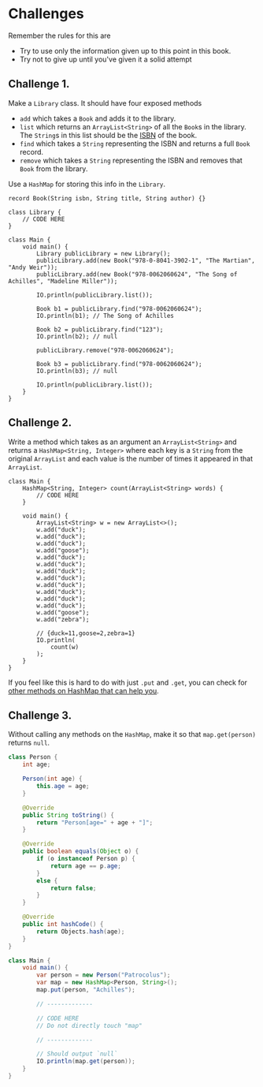 # Challenges

Remember the rules for this are

- Try to use only the information given up to this point in this book.
- Try not to give up until you've given it a solid attempt

## Challenge 1.


Make a `Library` class. It should have four exposed methods

- `add` which takes a `Book` and adds it to the library.
- `list` which returns an `ArrayList<String>` of all the `Book`s in the library.
The `String`s in this list should be the [ISBN](https://en.wikipedia.org/wiki/ISBN)
of the book.
- `find` which takes a `String` representing the ISBN and returns a full `Book` record.
- `remove` which takes a `String` representing the ISBN and removes that `Book` from the
library.

Use a `HashMap` for storing this info in the `Library`.

```java,editable
record Book(String isbn, String title, String author) {}

class Library {
    // CODE HERE
}

class Main {
    void main() {
        Library publicLibrary = new Library();
        publicLibrary.add(new Book("978-0-8041-3902-1", "The Martian", "Andy Weir"));
        publicLibrary.add(new Book("978-0062060624", "The Song of Achilles", "Madeline Miller"));

        IO.println(publicLibrary.list());

        Book b1 = publicLibrary.find("978-0062060624");
        IO.println(b1); // The Song of Achilles

        Book b2 = publicLibrary.find("123");
        IO.println(b2); // null

        publicLibrary.remove("978-0062060624");

        Book b3 = publicLibrary.find("978-0062060624");
        IO.println(b3); // null

        IO.println(publicLibrary.list());
    }
}
```

## Challenge 2.

Write a method which takes as an argument an `ArrayList<String>`
and returns a `HashMap<String, Integer>` where each key is
a `String` from the original `ArrayList` and each value is the number
of times it appeared in that `ArrayList`.

```java,editable
class Main {
    HashMap<String, Integer> count(ArrayList<String> words) {
        // CODE HERE
    }

    void main() {
        ArrayList<String> w = new ArrayList<>();
        w.add("duck");
        w.add("duck");
        w.add("duck");
        w.add("goose");
        w.add("duck");
        w.add("duck");
        w.add("duck");
        w.add("duck");
        w.add("duck");
        w.add("duck");
        w.add("duck");
        w.add("duck");
        w.add("goose");
        w.add("zebra");

        // {duck=11,goose=2,zebra=1}
        IO.println(
            count(w)
        );
    }
}
```

If you feel like this is hard to do with just `.put` and `.get`, you can 
check for [other methods on HashMap that can help you](https://javadoc.mccue.dev/api/java.base/java/util/HashMap.html).

## Challenge 3.

Without calling any methods on the `HashMap`, make it so that `map.get(person)` returns `null`.

```java
class Person {
    int age;

    Person(int age) {
        this.age = age;
    }

    @Override
    public String toString() {
        return "Person[age=" + age + "]";
    }

    @Override
    public boolean equals(Object o) {
        if (o instanceof Person p) {
            return age == p.age;
        }
        else {
            return false;
        }
    }

    @Override
    public int hashCode() {
        return Objects.hash(age);
    }
}

class Main {
    void main() {
        var person = new Person("Patrocolus");
        var map = new HashMap<Person, String>();
        map.put(person, "Achilles");

        // -------------

        // CODE HERE
        // Do not directly touch "map"

        // -------------

        // Should output `null`
        IO.println(map.get(person));
    }
}
```